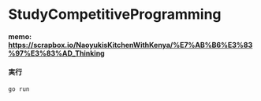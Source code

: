 # StudyCompetitiveProgramming

#### memo: https://scrapbox.io/NaoyukisKitchenWithKenya/%E7%AB%B6%E3%83%97%E3%83%AD_Thinking

#### 実行
``` bash
go run 
```
